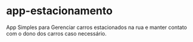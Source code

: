 # app-estacionamento
App Simples para Gerenciar carros estacionados na rua e manter contato com o dono dos carros caso necessário.
